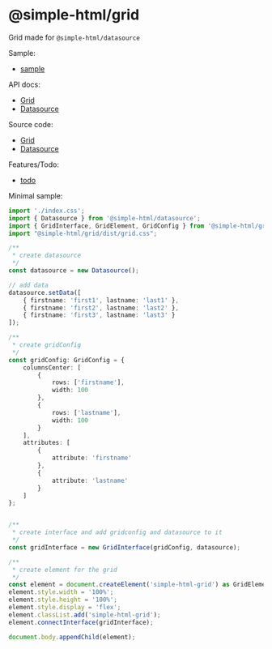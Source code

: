 # @simple-html/grid

Grid made for `@simple-html/datasource`

Sample:
- [sample](https://vegarringdal.github.io/rebuild-grid/index.html)

API docs:
-   [Grid](https://vegarringdal.github.io/simple-html/grid/index.html)
-   [Datasource](https://vegarringdal.github.io/simple-html/datasource/index.html)

Source code:
-   [Grid](https://github.com/vegarringdal/simple-html/tree/master/packages/grid)
-   [Datasource](https://github.com/vegarringdal/simple-html/tree/master/packages/datasource)

Features/Todo:
- [todo](https://github.com/vegarringdal/simple-html)


Minimal sample:
```ts
import './index.css';
import { Datasource } from '@simple-html/datasource';
import { GridInterface, GridElement, GridConfig } from '@simple-html/grid';
import "@simple-html/grid/dist/grid.css";

/**
 * create datasource
 */
const datasource = new Datasource();

// add data
datasource.setData([
    { firstname: 'first1', lastname: 'last1' },
    { firstname: 'first2', lastname: 'last2' },
    { firstname: 'first3', lastname: 'last3' }
]);

/**
 * create gridConfig
 */
const gridConfig: GridConfig = {
    columnsCenter: [
        {
            rows: ['firstname'],
            width: 100
        },
        {
            rows: ['lastname'],
            width: 100
        }
    ],
    attributes: [
        {
            attribute: 'firstname'
        },
        {
            attribute: 'lastname'
        }
    ]
};


/**
 * create interface and add gridconfig and datasource to it
 */
const gridInterface = new GridInterface(gridConfig, datasource);

/**
 * create element for the grid
 */
const element = document.createElement('simple-html-grid') as GridElement;
element.style.width = '100%';
element.style.height = '100%';
element.style.display = 'flex';
element.classList.add('simple-html-grid');
element.connectInterface(gridInterface);

document.body.appendChild(element);
```
